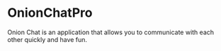 # OnionChatPro
Onion Chat is an application that allows you to communicate with each other quickly and have fun.
